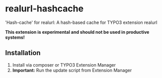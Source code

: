 # realurl-hashcache
'Hash-cache' for realurl: A hash-based cache for TYPO3 extension realurl

**This extension is experimental and should not be used in productive systems!**

## Installation

1. Install via composer or TYPO3 Extension Manager
2. **Important:** Run the update script from Extension Manager

